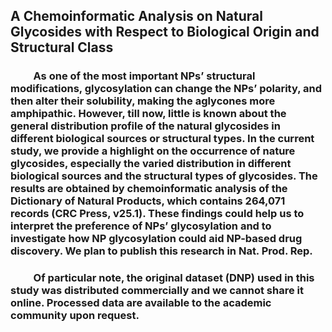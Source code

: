 ## A Chemoinformatic Analysis on Natural Glycosides with Respect to Biological Origin and Structural Class

<h3> &emsp;&emsp; As one of the most important NPs’ structural modifications, glycosylation can change the NPs’ polarity, and then alter their solubility, making the aglycones more amphipathic. However, till now, little is known about the general distribution profile of the natural glycosides in different biological sources or structural types. In the current study, we provide a highlight on the occurrence of nature glycosides, especially the varied distribution in different biological sources and the structural types of glycosides. The results are obtained by chemoinformatic analysis of the Dictionary of Natural Products, which contains 264,071 records (CRC Press, v25.1). These findings could help us to interpret the preference of NPs’ glycosylation and to investigate how NP glycosylation could aid NP-based drug discovery. We plan to publish this research in Nat. Prod. Rep. 
<h3> &emsp;&emsp; Of particular note, the original dataset (DNP) used in this study was distributed commercially and we cannot share it online. Processed data are available to the academic community upon request.</h3>
